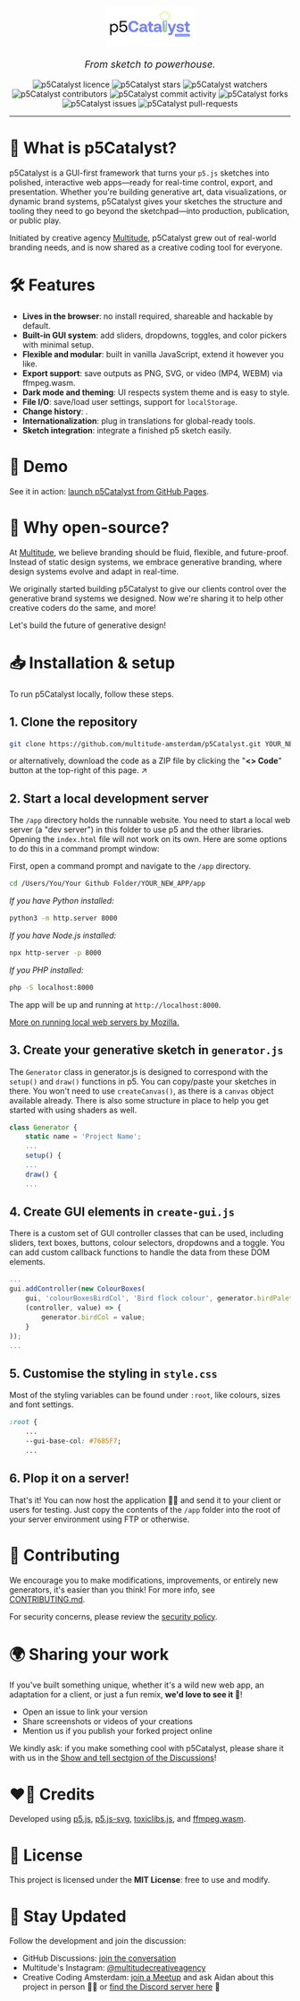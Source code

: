 <div align="center">
	<a href="https://multitude.nl/">
		<img src="./p5catalyst-header.svg?raw=true" alt="p5Catalyst. Initiated by Multitude." style="height: 5em">
	</a>
</div>

<p align="center" style="font-size:1.25em">
	<em>From sketch to powerhouse.</em>
</p>

<p align="center">
	<img alt="p5Catalyst licence" src="https://img.shields.io/github/license/multitude-amsterdam/p5Catalyst?style=flat-square&color=78f">
	<img alt="p5Catalyst stars" src="https://img.shields.io/github/stars/multitude-amsterdam/p5Catalyst?style=flat-square&color=7685F7">
	<img alt="p5Catalyst watchers" src="https://img.shields.io/github/watchers/multitude-amsterdam/p5Catalyst?style=flat-square&color=7685F7">
	<img alt="p5Catalyst contributors" src="https://img.shields.io/github/contributors/multitude-amsterdam/p5Catalyst?style=flat-square&color=7685F7">
	<img alt="p5Catalyst commit activity" src="https://img.shields.io/github/commit-activity/y/multitude-amsterdam/p5Catalyst?style=flat-square&color=7685F7">
	<img alt="p5Catalyst forks" src="https://img.shields.io/github/forks/multitude-amsterdam/p5Catalyst?style=flat-square&color=7685F7">
	<img alt="p5Catalyst issues" src="https://img.shields.io/github/issues/multitude-amsterdam/p5Catalyst?style=flat-square&color=7685F7">
	<img alt="p5Catalyst pull-requests" src="https://img.shields.io/github/issues-pr/multitude-amsterdam/p5Catalyst?style=flat-square&color=7685F7">
</p>

<hr>


# 🧪 What is p5Catalyst?

p5Catalyst is a GUI-first framework that turns your `p5.js` sketches into polished, interactive web apps—ready for real-time control, export, and presentation. Whether you're building generative art, data visualizations, or dynamic brand systems, p5Catalyst gives your sketches the structure and tooling they need to go beyond the sketchpad—into production, publication, or public play.

Initiated by creative agency [Multitude](https://multitude.nl/), p5Catalyst grew out of real-world branding needs, and is now shared as a creative coding tool for everyone.


# 🛠️ Features

- **Lives in the browser**: no install required, shareable and hackable by default.
- **Built-in GUI system**: add sliders, dropdowns, toggles, and color pickers with minimal setup.
- **Flexible and modular**: built in vanilla JavaScript, extend it however you like.
- **Export support**: save outputs as PNG, SVG, or video (MP4, WEBM) via ffmpeg.wasm.
- **Dark mode and theming**: UI respects system theme and is easy to style.
- **File I/O**: save/load user settings, support for `localStorage`.
- **Change history**: .
- **Internationalization**: plug in translations for global-ready tools.
- **Sketch integration**: integrate a finished p5 sketch easily.


# 👀 Demo

See it in action: [launch p5Catalyst from GitHub Pages](https://multitude-amsterdam.github.io/p5Catalyst/app/).


# 🔁 Why open-source?

At [Multitude](https://multitude.nl/), we believe branding should be fluid, flexible, and future-proof. Instead of static design systems, we embrace generative branding, where design systems evolve and adapt in real-time. 

We originally started building p5Catalyst to give our clients control over the generative brand systems we designed. Now we're sharing it to help other creative coders do the same, and more!

Let's build the future of generative design!


# 📥 Installation & setup

To run p5Catalyst locally, follow these steps. 

## 1. Clone the repository

```sh
git clone https://github.com/multitude-amsterdam/p5Catalyst.git YOUR_NEW_APP
```
or alternatively, download the code as a ZIP file by clicking the "**<> Code**" button at the top-right of this page. ↗️

## 2. Start a local development server

The `/app` directory holds the runnable website. You need to start a local web server (a "dev server") in this folder to use p5 and the other libraries. Opening the `index.html` file will not work on its own. Here are some options to do this in a command prompt window:

First, open a command prompt and navigate to the `/app` directory.
```sh
cd /Users/You/Your Github Folder/YOUR_NEW_APP/app
```

*If you have Python installed:*
```sh
python3 -m http.server 8000
```
*If you have Node.js installed:*
```sh
npx http-server -p 8000
```
*If you PHP installed:*
```sh
php -S localhost:8000
```
The app will be up and running at `http://localhost:8000`.

[More on running local web servers by Mozilla.](https://developer.mozilla.org/en-US/docs/Learn_web_development/Howto/Tools_and_setup/set_up_a_local_testing_server)

## 3. Create your generative sketch in `generator.js`
The `Generator` class in generator.js is designed to correspond with the `setup()` and `draw()` functions in p5. You can copy/paste your sketches in there. You won't need to use `createCanvas()`, as there is a `canvas` object available already. There is also some structure in place to help you get started with using shaders as well.
```javascript
class Generator {
	static name = 'Project Name';
	...
	setup() {
	...
	draw() {
	...
```

## 4. Create GUI elements in `create-gui.js`
There is a custom set of GUI controller classes that can be used, including sliders, text boxes, buttons, colour selectors, dropdowns and a toggle. You can add custom callback functions to handle the data from these DOM elements.
```javascript
...
gui.addController(new ColourBoxes(
	gui, 'colourBoxesBirdCol', 'Bird flock colour', generator.birdPalette, 0,
	(controller, value) => {
		generator.birdCol = value;
	}
));
...
```

## 5. Customise the styling in `style.css`
Most of the styling variables can be found under `:root`, like colours, sizes and font settings.
```css
:root {
	...
	--gui-base-col: #7685F7;
	...
```

## 6. Plop it on a server!

That's it! You can now host the application 😶‍🌫️ and send it to your client or users for testing. Just copy the contents of the `/app` folder into the root of your server environment using FTP or otherwise.


# 🤝 Contributing

We encourage you to make modifications, improvements, or entirely new generators, it's easier than you think! For more info, see [CONTRIBUTING.md](./CONTRIBUTING.md).

For security concerns, please review the [security policy](./SECURITY.md).


# 🌍 Sharing your work

If you've built something unique, whether it's a wild new web app, an adaptation for a client, or just a fun remix, **we'd love to see it 👀**!

- Open an issue to link your version
- Share screenshots or videos of your creations
- Mention us if you publish your forked project online

We kindly ask: if you make something cool with p5Catalyst, please share it with us in the [Show and tell sectgion of the Discussions](https://github.com/multitude-amsterdam/p5Catalyst/discussions/categories/show-and-tell)!


# ❤️‍🔥 Credits

Developed using [p5.js](https://p5js.org/), [p5.js-svg](https://github.com/zenozeng/p5.js-svg), [toxiclibs.js](https://github.com/hapticdata/toxiclibsjs), and [ffmpeg.wasm](https://github.com/ffmpegwasm/ffmpeg.wasm).


# 🧾 License

This project is licensed under the **MIT License**: free to use and modify.


# 📢 Stay Updated

Follow the development and join the discussion:
- GitHub Discussions: [join the conversation](https://github.com/multitude-amsterdam/p5Catalyst/discussions)
- Multitude's Instagram: [@multitudecreativeagency](https://www.instagram.com/multitudecreativeagency/)
- Creative Coding Amsterdam: [join a Meetup](https://www.meetup.com/nl-NL/creative-coding-amsterdam/) and ask Aidan about this project in person 🤔🤔 or [find the Discord server here](https://cca.codes/) 👋
